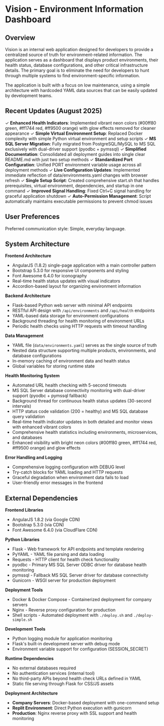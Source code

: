 # Vision - Environment Information Dashboard

## Overview

Vision is an internal web application designed for developers to provide a centralized source of truth for environment-related information. The application serves as a dashboard that displays product environments, their health status, database configurations, and other critical infrastructure details. The primary goal is to eliminate the need for developers to hunt through multiple systems to find environment-specific information.

The application is built with a focus on low maintenance, using a simple architecture with hardcoded YAML data sources that can be easily updated by development teams.

## Recent Updates (August 2025)

✓ **Enhanced Health Indicators**: Implemented vibrant neon colors (#00ff80 green, #ff1744 red, #ff9500 orange) with glow effects removed for cleaner appearance
✓ **Simple Virtual Environment Setup**: Replaced Docker complexity with simple Python virtual environment and setup scripts
✓ **MS SQL Server Migration**: Fully migrated from PostgreSQL/MySQL to MS SQL exclusively with dual-driver support (pyodbc + pymssql)
✓ **Simplified Documentation**: Consolidated all deployment guides into single clear README.md with just two setup methods
✓ **Standardized Port Configuration**: Unified PORT environment variable usage across all deployment methods
✓ **Live Configuration Updates**: Implemented immediate reflection of data/environments.yaml changes with browser refresh
✓ **Single Setup Script**: Created comprehensive start.sh that handles prerequisites, virtual environment, dependencies, and startup in one command
✓ **Improved Signal Handling**: Fixed Ctrl+C signal handling for graceful application shutdown
✓ **Auto-Permission Management**: Script automatically maintains executable permissions to prevent chmod issues

## User Preferences

Preferred communication style: Simple, everyday language.

## System Architecture

**Frontend Architecture**
- AngularJS (1.8.2) single-page application with a main controller pattern
- Bootstrap 5.3.0 for responsive UI components and styling
- Font Awesome 6.4.0 for iconography
- Real-time health status updates with visual indicators
- Accordion-based layout for organizing environment information

**Backend Architecture**
- Flask-based Python web server with minimal API endpoints
- RESTful API design with `/api/environments` and `/api/health` endpoints
- YAML-based data storage for environment configurations
- Background threading for health monitoring of environment URLs
- Periodic health checks using HTTP requests with timeout handling

**Data Management**
- YAML file (`data/environments.yaml`) serves as the single source of truth
- Nested data structure supporting multiple products, environments, and database configurations
- In-memory caching of environment data and health status
- Global variables for storing runtime state

**Health Monitoring System**
- Automated URL health checking with 5-second timeouts
- MS SQL Server database connectivity monitoring with dual-driver support (pyodbc + pymssql fallback)
- Background thread for continuous health status updates (30-second intervals)
- HTTP status code validation (200 = healthy) and MS SQL database query validation
- Real-time health indicator updates in both detailed and monitor views with enhanced vibrant colors
- Comprehensive health statistics including environments, microservices, and databases
- Enhanced visibility with bright neon colors (#00ff80 green, #ff1744 red, #ff9500 orange) and glow effects

**Error Handling and Logging**
- Comprehensive logging configuration with DEBUG level
- Try-catch blocks for YAML loading and HTTP requests
- Graceful degradation when environment data fails to load
- User-friendly error messages in the frontend

## External Dependencies

**Frontend Libraries**
- AngularJS 1.8.2 (via Google CDN)
- Bootstrap 5.3.0 (via CDN)
- Font Awesome 6.4.0 (via CloudFlare CDN)

**Python Libraries**
- Flask - Web framework for API endpoints and template rendering
- PyYAML - YAML file parsing and data loading
- Requests - HTTP client for health check functionality
- pyodbc - Primary MS SQL Server ODBC driver for database health monitoring
- pymssql - Fallback MS SQL Server driver for database connectivity
- Gunicorn - WSGI server for production deployment

**Deployment Tools**
- Docker & Docker Compose - Containerized deployment for company servers
- Nginx - Reverse proxy configuration for production
- Shell scripts - Automated deployment with `./deploy.sh` and `./deploy-simple.sh`

**Development Tools**
- Python logging module for application monitoring
- Flask's built-in development server with debug mode
- Environment variable support for configuration (SESSION_SECRET)

**Runtime Dependencies**
- No external databases required
- No authentication services (internal tool)
- No third-party APIs beyond health check URLs defined in YAML
- Static file serving through Flask for CSS/JS assets

**Deployment Architecture**
- **Company Servers**: Docker-based deployment with one-command setup
- **Replit Environment**: Direct Python execution with gunicorn
- **Production**: Nginx reverse proxy with SSL support and health monitoring